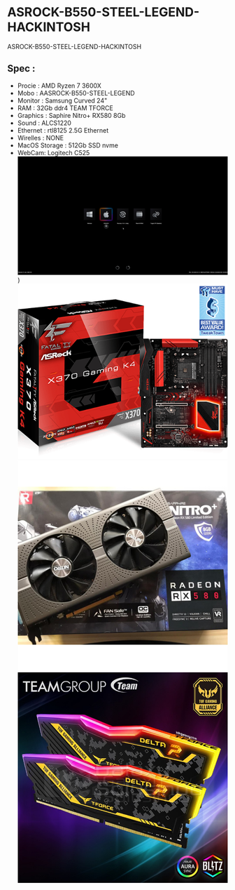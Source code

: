 # ASROCK-B550-STEEL-LEGEND-HACKINTOSH
ASROCK-B550-STEEL-LEGEND-HACKINTOSH

## Spec :
- Procie : AMD Ryzen 7 3600X
- Mobo : AASROCK-B550-STEEL-LEGEND
- Monitor : Samsung Curved 24"
- RAM : 32Gb ddr4 TEAM TFORCE
- Graphics : Saphire Nitro+ RX580 8Gb
- Sound : ALCS1220
- Ethernet : rtl8125 2.5G  Ethernet
- Wirelles : NONE
- MacOS Storage : 512Gb SSD nvme
- WebCam: Logitech C525
![Pic](https://github.com/iskakfatoni/ASROCK-B550-STEEL-LEGEND-HACKINTOSH/blob/main/PICTURES/16114907.png))
![Pic](https://github.com/iskakfatoni/ASROCK-FATAL1TY-X370-GAMING-K4-HACKINTOSH/blob/main/PICTURES/Fatal1ty%20X370%20Gaming%20K4(M1).png)
![Pic](https://github.com/iskakfatoni/ASUS_Z270_TUF_MARK1_SAPPHIRE_NITRO_RX580_6GB_HACKINTOSH_OPENCORE/blob/main/PIC/SAPPHIRE_NITRO_RX580_8GB.jpeg)
![Pic](https://github.com/iskakfatoni/ASUS_Z270_TUF_MARK1_SAPPHIRE_NITRO_RX580_6GB_HACKINTOSH_OPENCORE/blob/main/PIC/TEAM-TFORCE.jpeg)
